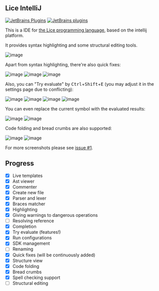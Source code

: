 ## Lice IntelliJ

[![JetBrains Plugins](https://img.shields.io/jetbrains/plugin/v/10319-lice.svg)](https://plugins.jetbrains.com/plugin/10319-lice)
[![JetBrains plugins](https://img.shields.io/jetbrains/plugin/d/10319-lice.svg)](https://plugins.jetbrains.com/plugin/10319-lice)

This is a IDE for [the Lice programming language](https://github.com/lice-lang/lice),
based on the intellij platform.

It provides syntax highlighting and some structural editing tools.

![image](https://user-images.githubusercontent.com/16398479/34985341-b49c7f16-faee-11e7-9704-f759f2251c8e.png)

Apart from syntax highlighting, there're also quick fixes:

![image](https://user-images.githubusercontent.com/16398479/34701734-ca980ef4-f524-11e7-91b3-6a779e6ce33a.png)
![image](https://user-images.githubusercontent.com/16398479/34701738-d19df2fe-f524-11e7-8480-22a717a3d450.png)
![image](https://user-images.githubusercontent.com/16398479/34701741-d7a62b8a-f524-11e7-94c7-92fc05b4de3d.png)

Also, you can "Try evaluate" by <kbd>Ctrl</kbd>+<kbd>Shift</kbd>+<kbd>E</kbd>
(you may adjust it in the settings page due to conflicting):

![image](https://user-images.githubusercontent.com/16398479/34831948-76d5695a-f723-11e7-8563-2d350c7139ff.png)
![image](https://user-images.githubusercontent.com/16398479/34902934-4caad036-f861-11e7-9abe-9fa1c7da0c62.png)
![image](https://user-images.githubusercontent.com/16398479/34823333-f7fa36ba-f704-11e7-9ca6-59670cc892e9.png)
![image](https://user-images.githubusercontent.com/16398479/34902946-964a622e-f861-11e7-8474-e753539d7bb1.png)

You can even replace the current symbol with the evaluated results:

![image](https://user-images.githubusercontent.com/16398479/34985353-be830374-faee-11e7-94f0-539e266b0f20.png)
![image](https://user-images.githubusercontent.com/16398479/34985364-c4326c9c-faee-11e7-9891-ef08c38d0627.png)

Code folding and bread crumbs are also supported:

![image](https://user-images.githubusercontent.com/16398479/34902990-4ee9f7a4-f862-11e7-8f1c-9876b29494bd.png)
![image](https://user-images.githubusercontent.com/16398479/34902932-391f5d20-f861-11e7-8167-c5bf3b3bbd35.png)

For more screenshots please see [issue #1](https://github.com/lice-lang/lice-intellij/issues/1).

## Progress

+ [X] Live templates
+ [X] Ast viewer
+ [X] Commenter
+ [X] Create new file
+ [X] Parser and lexer
+ [X] Braces matcher
+ [X] Highlighting
+ [X] Giving warnings to dangerous operations
+ [ ] Resolving reference
+ [X] Completion
+ [X] Try evaluate (features!)
+ [X] Run configurations
+ [X] SDK management
+ [ ] Renaming
+ [X] Quick fixes (will be continuously added)
+ [X] Structure view
+ [X] Code folding
+ [X] Bread crumbs
+ [X] Spell checking support
+ [ ] Structural editing

